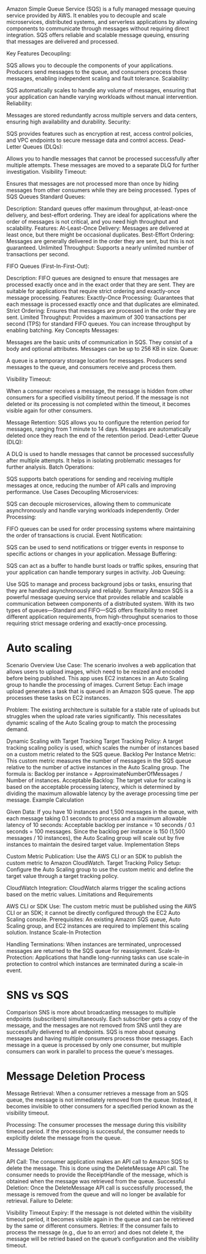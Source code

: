 Amazon Simple Queue Service (SQS) is a fully managed message queuing service provided by AWS. It enables you to decouple and scale microservices, distributed systems, and serverless applications by allowing components to communicate through messages without requiring direct integration. SQS offers reliable and scalable message queuing, ensuring that messages are delivered and processed.

Key Features
Decoupling:

SQS allows you to decouple the components of your applications. Producers send messages to the queue, and consumers process those messages, enabling independent scaling and fault tolerance.
Scalability:

SQS automatically scales to handle any volume of messages, ensuring that your application can handle varying workloads without manual intervention.
Reliability:

Messages are stored redundantly across multiple servers and data centers, ensuring high availability and durability.
Security:

SQS provides features such as encryption at rest, access control policies, and VPC endpoints to secure message data and control access.
Dead-Letter Queues (DLQs):

Allows you to handle messages that cannot be processed successfully after multiple attempts. These messages are moved to a separate DLQ for further investigation.
Visibility Timeout:

Ensures that messages are not processed more than once by hiding messages from other consumers while they are being processed.
Types of SQS Queues
Standard Queues:

Description: Standard queues offer maximum throughput, at-least-once delivery, and best-effort ordering. They are ideal for applications where the order of messages is not critical, and you need high throughput and scalability.
Features:
At-Least-Once Delivery: Messages are delivered at least once, but there might be occasional duplicates.
Best-Effort Ordering: Messages are generally delivered in the order they are sent, but this is not guaranteed.
Unlimited Throughput: Supports a nearly unlimited number of transactions per second.

FIFO Queues (First-In-First-Out):

Description: FIFO queues are designed to ensure that messages are processed exactly once and in the exact order that they are sent. They are suitable for applications that require strict ordering and exactly-once message processing.
Features:
Exactly-Once Processing: Guarantees that each message is processed exactly once and that duplicates are eliminated.
Strict Ordering: Ensures that messages are processed in the order they are sent.
Limited Throughput: Provides a maximum of 300 transactions per second (TPS) for standard FIFO queues. You can increase throughput by enabling batching.
Key Concepts
Messages:

Messages are the basic units of communication in SQS. They consist of a body and optional attributes. Messages can be up to 256 KB in size.
Queue:

A queue is a temporary storage location for messages. Producers send messages to the queue, and consumers receive and process them.

Visibility Timeout:

When a consumer receives a message, the message is hidden from other consumers for a specified visibility timeout period. If the message is not deleted or its processing is not completed within the timeout, it becomes visible again for other consumers.

Message Retention:
SQS allows you to configure the retention period for messages, ranging from 1 minute to 14 days. Messages are automatically deleted once they reach the end of the retention period.
Dead-Letter Queue (DLQ):

A DLQ is used to handle messages that cannot be processed successfully after multiple attempts. It helps in isolating problematic messages for further analysis.
Batch Operations:

SQS supports batch operations for sending and receiving multiple messages at once, reducing the number of API calls and improving performance.
Use Cases
Decoupling Microservices:

SQS can decouple microservices, allowing them to communicate asynchronously and handle varying workloads independently.
Order Processing:

FIFO queues can be used for order processing systems where maintaining the order of transactions is crucial.
Event Notification:

SQS can be used to send notifications or trigger events in response to specific actions or changes in your application.
Message Buffering:

SQS can act as a buffer to handle burst loads or traffic spikes, ensuring that your application can handle temporary surges in activity.
Job Queuing:

Use SQS to manage and process background jobs or tasks, ensuring that they are handled asynchronously and reliably.
Summary
Amazon SQS is a powerful message queuing service that provides reliable and scalable communication between components of a distributed system. With its two types of queues—Standard and FIFO—SQS offers flexibility to meet different application requirements, from high-throughput scenarios to those requiring strict message ordering and exactly-once processing.

# Auto scaling

Scenario Overview
Use Case: The scenario involves a web application that allows users to upload images, which need to be resized and encoded before being published. This app uses EC2 instances in an Auto Scaling group to handle the processing of images.
Current Setup: Each image upload generates a task that is queued in an Amazon SQS queue. The app processes these tasks on EC2 instances.

Problem: The existing architecture is suitable for a stable rate of uploads but struggles when the upload rate varies significantly. This necessitates dynamic scaling of the Auto Scaling group to match the processing demand.

Dynamic Scaling with Target Tracking
Target Tracking Policy: A target tracking scaling policy is used, which scales the number of instances based on a custom metric related to the SQS queue.
Backlog Per Instance Metric: This custom metric measures the number of messages in the SQS queue relative to the number of active instances in the Auto Scaling group. The formula is: Backlog per instance = ApproximateNumberOfMessages / Number of instances.
Acceptable Backlog: The target value for scaling is based on the acceptable processing latency, which is determined by dividing the maximum allowable latency by the average processing time per message.
Example Calculation

Given Data: If you have 10 instances and 1,500 messages in the queue, with each message taking 0.1 seconds to process and a maximum allowable latency of 10 seconds:
Acceptable backlog per instance = 10 seconds / 0.1 seconds = 100 messages.
Since the backlog per instance is 150 (1,500 messages / 10 instances), the Auto Scaling group will scale out by five instances to maintain the desired target value.
Implementation Steps

Custom Metric Publication: Use the AWS CLI or an SDK to publish the custom metric to Amazon CloudWatch.
Target Tracking Policy Setup: Configure the Auto Scaling group to use the custom metric and define the target value through a target tracking policy.

CloudWatch Integration: CloudWatch alarms trigger the scaling actions based on the metric values.
Limitations and Requirements

AWS CLI or SDK Use: The custom metric must be published using the AWS CLI or an SDK; it cannot be directly configured through the EC2 Auto Scaling console.
Prerequisites: An existing Amazon SQS queue, Auto Scaling group, and EC2 instances are required to implement this scaling solution.
Instance Scale-In Protection

Handling Terminations: When instances are terminated, unprocessed messages are returned to the SQS queue for reassignment.
Scale-In Protection: Applications that handle long-running tasks can use scale-in protection to control which instances are terminated during a scale-in event.


# SNS vs SQS

Comparison
SNS is more about broadcasting messages to multiple endpoints (subscribers) simultaneously. Each subscriber gets a copy of the message, and the messages are not removed from SNS until they are successfully delivered to all endpoints.
SQS is more about queuing messages and having multiple consumers process those messages. Each message in a queue is processed by only one consumer, but multiple consumers can work in parallel to process the queue's messages.

# Message Deletion Process
Message Retrieval: When a consumer retrieves a message from an SQS queue, the message is not immediately removed from the queue. Instead, it becomes invisible to other consumers for a specified period known as the visibility timeout.

Processing: The consumer processes the message during this visibility timeout period. If the processing is successful, the consumer needs to explicitly delete the message from the queue.

Message Deletion:

API Call: The consumer application makes an API call to Amazon SQS to delete the message. This is done using the DeleteMessage API call. The consumer needs to provide the ReceiptHandle of the message, which is obtained when the message was retrieved from the queue.
Successful Deletion: Once the DeleteMessage API call is successfully processed, the message is removed from the queue and will no longer be available for retrieval.
Failure to Delete:

Visibility Timeout Expiry: If the message is not deleted within the visibility timeout period, it becomes visible again in the queue and can be retrieved by the same or different consumers.
Retries: If the consumer fails to process the message (e.g., due to an error) and does not delete it, the message will be retried based on the queue’s configuration and the visibility timeout.

